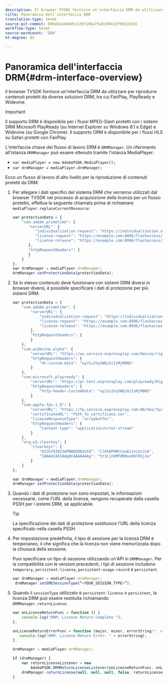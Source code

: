 ```yaml
---
description: Il browser TVSDK fornisce un'interfaccia DRM da utilizzare per riprodurre contenuti protetti da diverse soluzioni DRM, tra cui FairPlay, PlayReady e Widevine.
title: Panoramica dell'interfaccia DRM
translation-type: tm+mt
source-git-commit: 89bdda1d4bd5c126f19ba75a819942df901183d1
workflow-type: tm+mt
source-wordcount: '264'
ht-degree: 0%

---
```



# Panoramica dell&#39;interfaccia DRM{#drm-interface-overview}

Il browser TVSDK fornisce un&#39;interfaccia DRM da utilizzare per riprodurre contenuti protetti da diverse soluzioni DRM, tra cui FairPlay, PlayReady e Widevine.

<!--<a id="section_59994F2059B245E996E0776214804A0A"></a>-->

>[!IMPORTANT]
>
>Il supporto DRM è disponibile per i flussi MPEG-Dash protetti con i sistemi DRM Microsoft PlayReady (su Internet Explorer su Windows 8.1 e Edge) e Widevine (su Google Chrome). Il supporto DRM è disponibile per i flussi HLS su Safari protetti con FairPlay.

L’interfaccia chiave del flusso di lavoro DRM è `DRMManager`. Un riferimento all&#39;istanza `DRMManager` può essere ottenuto tramite l&#39;istanza MediaPlayer:

* `var mediaPlayer = new AdobePSDK.MediaPlayer();`
* `var drmManager = mediaPlayer.drmManager;`

<!--<a id="section_B7E8AD9A4D4F4BD9BA2A67ABC135D6F9"></a>-->

Ecco un flusso di lavoro di alto livello per la riproduzione di contenuti protetti da DRM:

1. Per allegare i dati specifici del sistema DRM che verranno utilizzati dal browser TVSDK nel processo di acquisizione della licenza per un flusso protetto, effettua la seguente chiamata prima di richiamare `mediaPlayer.replaceCurrentResource`:

   ```js
   var protectionData = { 
       "com.adobe.primetime": { 
          "serverURL": { 
             "individualization-request": "https://individualization.adobe.com/flashaccess/i15n/v5", 
             "license-request": "https://example.com:8096/flashaccess/req", 
             "license-release": "https://example.com:8096/flashaccess/req" 
          }, 
          "httpRequestHeaders": { 
          } 
       } 
   }; 
   var drmManager = mediaPlayer.drmManager; 
   drmManager.setProtectionData(protectionData);
   ```

1. Se lo stesso contenuto deve funzionare con sistemi DRM diversi in browser diversi, è possibile specificare i dati di protezione per più sistemi DRM.

   ```js
   var protectionData = { 
       "com.adobe.primetime": { 
           "serverURL": { 
               "individualization-request": "https://individualization.adobe.com/flashaccess/i15n/v5", 
               "license-request": "https://example.com:8096/flashaccess/req", 
               "license-release": "https://example.com:8096/flashaccess/req" 
           }, 
           "httpRequestHeaders": { 
           } 
       }, 
       "com.widevine.alpha": { 
           "serverURL": "https://wv.service.expressplay.com/hms/wv/rights/?ExpressPlayToken=<token value>", 
           "httpRequestHeaders": { 
               "dt-custom-data": "eyJ1c2VySWQiOiIxMjM0NS" 
           } 
       }, 
       "com.microsoft.playready": { 
           "serverURL": "https://pr.test.expressplay.com/playready/RightsManager.asmx?ExpressPlayToken=<token value>", 
           "httpRequestHeaders": { 
               "http-header-CustomData": "eyJ1c2VySWQiOiIxMjM0NS" 
           } 
       }, 
       "com.apple.fps.1_0": { 
           "serverURL": "https://fp.service.expressplay.com:80/hms/fp/rights/?ExpressPlayToken=<token value>", 
           "certificateURL": "Path_To_certificate.cer", 
           "licenseResponseType": "arraybuffer", 
           "httpRequestHeaders": { 
               "Content-type": "application/octet-stream" 
           } 
       }, 
       "org.w3.clearkey": { 
           "clearkeys": { 
               "H3JbV93QV3mPNBKQON2UtQ": "ClKhDPHMtCouEx1vLGsJsA", 
               "IAAAACAAIAAgACAAAAAAAg": "5t1CjnbMFURBou087OSj2w" 
           } 
       } 
   }; 
   
   var drmManager = mediaPlayer.drmManager; 
   drmManager.setProtectionData(protectionData);
   ```

1. Quando i dati di protezione non sono impostati, le informazioni necessarie, come l’URL della licenza, vengono recuperate dalla casella PSSH per i sistemi DRM, se applicabile.

   >[!TIP]
   >
   >La specificazione dei dati di protezione sostituisce l’URL della licenza specificato nella casella PSSH.

1. Per impostazione predefinita, il tipo di sessione per la licenza DRM è temporaneo, il che significa che la licenza non viene memorizzata dopo la chiusura della sessione.

   Puoi specificare un tipo di sessione utilizzando un&#39;API in `DRMManager`.  Per la compatibilità con le versioni precedenti, i tipi di sessione includono `temporary`, `persistent-license`, `persistent-usage-record` e `persistent`.

   ```js
   var drmManager = mediaPlayer.drmManager; 
    drmManager.setEMESessionType(“<YOUR_SESSION_TYPE>”); 
   ```

1. Quando il `sessionType` utilizzato è `persistent-license` o `persistent`, la licenza DRM può essere restituita richiamando `DRMManager.returnLicense`.

   ```js
   var onLicenseReturnFunc = function () { 
       console.log("DRM: License Return Complete "); 
   }, 
   
   onLicenseReturnErrorFunc = function (major, minor, errorString/*, errorServerUrl*/) { 
      console.log("DRM: License Return Error: " + errorString); 
   }, 
   
   drmManager = mediaPlayer.drmManager; 
   
   if (drmManager) { 
       var returnLicenseListener = new  
           AdobePSDK.DRMReturnLicenseListener(onLicenseReturnFunc, onLicenseReturnErrorFunc); 
       drmManager.returnLicense(null, null, null, false, returnLicenseListener, drmLicense.session); 
   }
   ```

